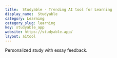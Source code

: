 ```yaml
---
title:  Studyable - Trending AI tool for Learning
display_name:  Studyable
category: Learning
category_slug: learning
key: studyable_app
website: https://studyable.app/
layout: aitool
---
```


Personalized study with essay feedback.
